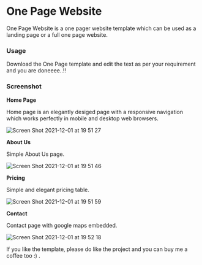 # One Page Website

One Page Website is a one pager website template which can be used as a landing page or a full one page website.

<h3>Usage</h3>

Download the One Page template and edit the text as per your requirement and you are doneeee..!!

<h3>Screenshot</h3>

**Home Page**

Home page is an elegantly desiged page with a responsive navigation which works perfectly in mobile and desktop web browsers.

![Screen Shot 2021-12-01 at 19 51 27](https://user-images.githubusercontent.com/26448060/144251289-af69574d-4d4d-443d-a878-c8b42b0260e6.png)

**About Us**

Simple About Us page.

![Screen Shot 2021-12-01 at 19 51 46](https://user-images.githubusercontent.com/26448060/144251317-1ef3805a-050f-48c3-a945-c5b9d7d23eef.png)

**Pricing**

Simple and elegant pricing table.

![Screen Shot 2021-12-01 at 19 51 59](https://user-images.githubusercontent.com/26448060/144251369-e072cff8-ac21-4fa5-9920-bae941c3b310.png)

**Contact**

Contact page with google maps embedded.

![Screen Shot 2021-12-01 at 19 52 18](https://user-images.githubusercontent.com/26448060/144251404-94718b01-3d92-4e65-897c-3cff3a58687d.png)

If you like the template, please do like the project and you can buy me a coffee too :) .
